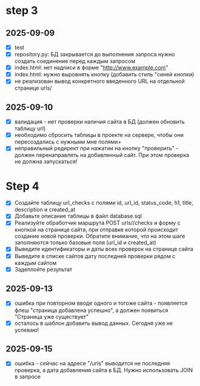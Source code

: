 # step 3
## 2025-09-09
- [x] test
- [x] repository.py: БД закрывается до выполнения запроса нужно создать cоединение перед каждым запросом
- [x] index.html: нет надписи в форме "http://www.example.com"
- [x] index.html: нужно выровнять кнопку (добавить стиль "синей кнопки)
- [x] не реализован вывод конкретного введенного URL на отдельной странице urls/<id>
## 2025-09-10 
- [x] валидация - нет проверки наличия сайта в БД (должен обновить таблицу url)
- [x] необходимо сбросить таблицы в проекте на сервере, чтобы они пересоздались с нужными мне полями+
- [x] неправильный редирект при нажатии на кнопку "проверить" - должен перенаправлять на добавленный сайт. При этом проверка не должна запускаться!
# Step 4
- [x] Создайте таблицу url_checks с полями id, url_id, status_code, h1, title, description и created_at
- [x] Добавьте описание таблицы в файл database.sql
- [x] Реализуйте обработчик маршрута POST urls/<id>/checks и форму с кнопкой на странице сайта, при отправке которой происходит создание новой проверки. Обратите внимание, что на этом шаге заполняются только базовые поля (url_id и created_at)
- [x] Выведите идентификаторы и даты всех проверок на странице сайта
- [x] Выведите в списке сайтов дату последней проверки рядом с каждым сайтом
- [x] Задеплойте результат
## 2025-09-13
- [x] ошибка при повторном вводе одного и тогоже сайта - появляется флеш "страница добавлена успешно", а должен появиться "Страница уже существует"
- [x] осталось в шаблон добавить вывод данных. Сегодня уже не успеваю!
## 2025-09-15
- [x] ошибка - сейчас на адресе "/urls" выводится не последняя проверка, а дата добавления сайта в БД. Нужно использовать JOIN в запросе
